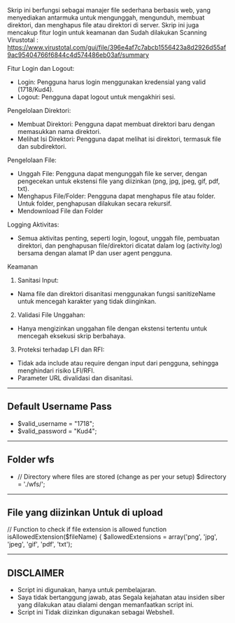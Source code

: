 Skrip ini berfungsi sebagai manajer file sederhana berbasis web, yang menyediakan antarmuka untuk mengunggah, mengunduh, membuat direktori, dan menghapus file atau direktori di server. Skrip ini juga mencakup fitur login untuk keamanan dan Sudah dilakukan Scanning Virustotal : https://www.virustotal.com/gui/file/396e4af7c7abcb1556423a8d2926d55af9ac95404766f6844c4d574486eb03af/summary

Fitur
Login dan Logout:

- Login: Pengguna harus login menggunakan kredensial yang valid (1718/Kud4).
- Logout: Pengguna dapat logout untuk mengakhiri sesi.

Pengelolaan Direktori:

- Membuat Direktori: Pengguna dapat membuat direktori baru dengan memasukkan nama direktori.
- Melihat Isi Direktori: Pengguna dapat melihat isi direktori, termasuk file dan subdirektori.

Pengelolaan File:

- Unggah File: Pengguna dapat mengunggah file ke server, dengan pengecekan untuk ekstensi file yang diizinkan (png, jpg, jpeg, gif, pdf, txt).
- Menghapus File/Folder: Pengguna dapat menghapus file atau folder. Untuk folder, penghapusan dilakukan secara rekursif.
- Mendownload File dan Folder

Logging Aktivitas:

- Semua aktivitas penting, seperti login, logout, unggah file, pembuatan direktori, dan penghapusan file/direktori dicatat dalam log (activity.log) bersama dengan alamat IP dan user agent pengguna.

Keamanan

1. Sanitasi Input:

- Nama file dan direktori disanitasi menggunakan fungsi sanitizeName untuk mencegah karakter yang tidak diinginkan.

2. Validasi File Unggahan:

- Hanya mengizinkan unggahan file dengan ekstensi tertentu untuk mencegah eksekusi skrip berbahaya.

3. Proteksi terhadap LFI dan RFI:

- Tidak ada include atau require dengan input dari pengguna, sehingga menghindari risiko LFI/RFI.
- Parameter URL divalidasi dan disanitasi.

-----------------
Default Username Pass 
-----------------

- $valid_username = "1718";
- $valid_password = "Kud4";

-----------------
Folder wfs
-----------------
- // Directory where files are stored (change as per your setup)
$directory = './wfs/';

-----------------
File yang diizinkan Untuk di upload
-----------------
// Function to check if file extension is allowed
function isAllowedExtension($fileName) {
    $allowedExtensions = array('png', 'jpg', 'jpeg', 'gif', 'pdf', 'txt');


--------------
DISCLAIMER
--------------
- Script ini digunakan, hanya untuk pembelajaran.
- Saya tidak bertanggung jawab, atas Segala kejahatan atau insiden siber yang dilakukan atau dialami dengan memanfaatkan script ini.
- Script ini Tidak diizinkan digunakan sebagai Webshell.
